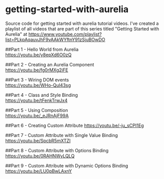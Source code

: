 # getting-started-with-aurelia
Source code for getting started with aurelia tutorial videos. I've created a playlist of all videos that are part of this series titled "Getting Started with Aurelia" at https://www.youtube.com/playlist?list=PLkpAqauvJhF9vAAkWYftnY91zSjuBOwDO 

##Part 1 - Hello World from Aurelia  
https://youtu.be/y8epXd6O0zQ  

##Part 2 - Creating an Aurelia Component  
https://youtu.be/fg0rMXg2iFE  

##Part 3 - Wiring DOM events  
https://youtu.be/WHo-Qul43sg  

##Part 4 - Class and Style Binding  
https://youtu.be/tFenkTrwJx4  

##Part 5 - Using Composition  
https://youtu.be/_eJRnAjF99A  

##Part 6 - Creating Custom Attribute 
https://youtu.be/-ju_sCPI1Eg

##Part 7 - Custom Attribute with Single Value Binding  
https://youtu.be/SpcbR5mXTZI 

##Part 8 - Custom Attribute with Options Binding  
https://youtu.be/0RAHNWyLQLQ

##Part 9 - Custom Attribute with Dynamic Options Binding  
https://youtu.be/LU0pBwLAxnY
